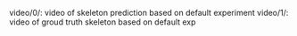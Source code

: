 video/0/: video of skeleton prediction based on default experiment
video/1/: video of groud truth skeleton based on default exp
